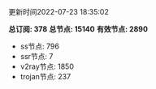 更新时间2022-07-23 18:35:02

**总订阅: 378**
**总节点: 15140**
**有效节点: 2890**
- ss节点: 796
- ssr节点: 7
- v2ray节点: 1850
- trojan节点: 237
